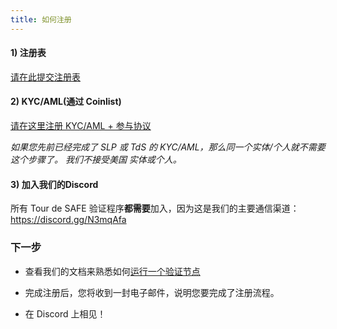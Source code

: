 ```yaml
---
title: 如何注册
---
```


#### 1) 注册表

[请在此提交注册表](https://forms.gle/gQYLozj5u7yKU3HG6)

#### 2) KYC/AML(通过 Coinlist)

[请在这里注册 KYC/AML + 参与协议](https://tsm.coinlist.co/solana-staking)

_如果您先前已经完成了 SLP 或 TdS 的 KYC/AML，那么同一个实体/个人就不需要这个步骤了。 我们不接受美国 实体或个人。_

#### 3) 加入我们的Discord

所有 Tour de SAFE 验证程序**都需要**加入，因为这是我们的主要通信渠道：https://discord.gg/N3mqAfa

### 下一步

- 查看我们的文档来熟悉如何[运行一个验证节点](../../running-validator.md)

- 完成注册后，您将收到一封电子邮件，说明您要完成了注册流程。

- 在 Discord 上相见！
